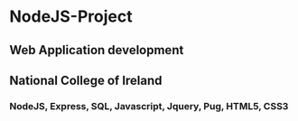 # NodeJS-Project

## Web Application development

## National College of Ireland

### NodeJS, Express, SQL, Javascript, Jquery, Pug, HTML5, CSS3
